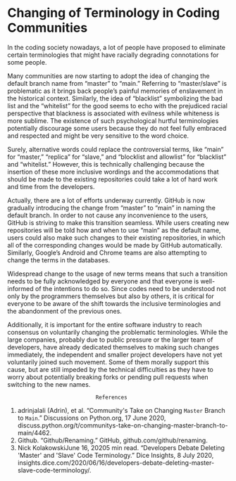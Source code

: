 # Changing of Terminology in Coding Communities

In the coding society nowadays, a lot of people have proposed to eliminate certain terminologies that might have racially degrading connotations for some people. 

Many communities are now starting to adopt the idea of changing the default branch name from “master” to “main.” Referring to “master/slave” is problematic as it brings back people’s painful memories of enslavement in the historical context. Similarly, the idea of “blacklist” symbolizing the bad list and the “whitelist” for the good seems to echo with the prejudiced racial perspective that blackness is associated with evilness while whiteness is more sublime. The existence of such psychological hurtful terminologies potentially discourage some users because they do not feel fully embraced and respected and might be very sensitive to the word choice. 

Surely, alternative words could replace the controversial terms, like “main” for “master,” “replica” for “slave,” and “blocklist and allowlist” for “blacklist” and “whitelist.” However, this is technically challenging because the insertion of these more inclusive wordings and the accommodations that should be made to the existing repositories could take a lot of hard work and time from the developers. 

Actually, there are a lot of efforts underway currently. GitHub is now gradually introducing the change from “master” to “main” in naming the default branch. In order to not cause any inconvenience to the users, GitHub is striving to make this transition seamless. While users creating new repositories will be told how and when to use “main” as the default name, users could also make such changes to their existing repositories, in which all of the corresponding changes would be made by GitHub automatically. Similarly, Google’s Android and Chrome teams are also attempting to change the terms in the databases. 

Widespread change to the usage of new terms means that such a transition needs to be fully acknowledged by everyone and that everyone is well-informed of the intentions to do so. Since codes need to be understood not only by the programmers themselves but also by others, it is critical for everyone to be aware of the shift towards the inclusive terminologies and the abandonment of the previous ones. 

Additionally, it is important for the entire software industry to reach consensus on voluntarily changing the problematic terminologies. While the large companies, probably due to public pressure or the larger team of developers, have already dedicated themselves to making such changes immediately, the independent and smaller project developers have not yet voluntarily joined such movement. Some of them morally support this cause, but are still impeded by the technical difficulties as they have to worry about potentially breaking forks or pending pull requests when switching to the new names. 

								References
1.	adrinjalali (Adrin), et al. “Community's Take on Changing `Master` Branch to `Main`.” Discussions on Python.org, 17 June 2020, discuss.python.org/t/communitys-take-on-changing-master-branch-to-main/4462. 
2.	Github. “Github/Renaming.” GitHub, github.com/github/renaming. 
3.	Nick KolakowskiJune 16, 20205 min read. “Developers Debate Deleting 'Master' and 'Slave' Code Terminology.” Dice Insights, 8 July 2020, insights.dice.com/2020/06/16/developers-debate-deleting-master-slave-code-terminology/. 





